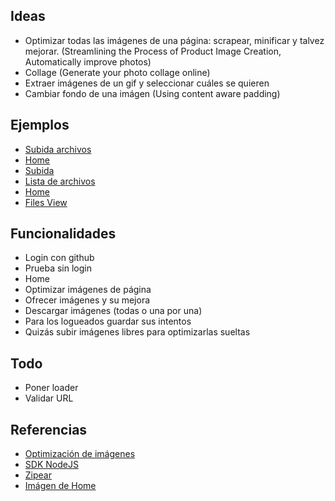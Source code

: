## Ideas
* Optimizar todas las imágenes de una página: scrapear, minificar y talvez mejorar. (Streamlining the Process of Product Image Creation, Automatically improve photos)
* Collage (Generate your photo collage online)
* Extraer imágenes de un gif y seleccionar cuáles se quieren
* Cambiar fondo de una imágen (Using content aware padding)


## Ejemplos
* [Subida archivos](https://cdn.dribbble.com/userupload/3605137/file/original-0518b38b78abee544b1bd0e43660841e.png?compress=1&resize=752x)
* [Home](https://dribbble.com/shots/19181918/attachments/14338477?mode=media)
* [Subida](https://dribbble.com/shots/10873345-Landing-Page-Hero-Upload-Animation)
* [Lista de archivos](https://dribbble.com/shots/16703351-Dashboard-file-upload-Untitled-UI)
* [Home](https://dribbble.com/shots/17591764-Kemawan-Cloud-storage-landing-page)
* [Files View](https://dribbble.com/shots/20680454-Notification-Dark-Modal)

## Funcionalidades

* Login con github
* Prueba sin login
* Home
* Optimizar imágenes de página
* Ofrecer imágenes y su mejora
* Descargar imágenes (todas o una por una)
* Para los logueados guardar sus intentos
* Quizás subir imágenes libres para optimizarlas sueltas

## Todo

* Poner loader
* Validar URL

## Referencias

* [Optimización de imágenes](https://cloudinary.com/documentation/image_optimization)
* [SDK NodeJS](https://cloudinary.com/documentation/node_integration)
* [Zipear](https://stackblitz.com/edit/zip-file-downloader-react)
* [Imágen de Home](https://images4.alphacoders.com/105/thumb-1920-1058585.png)